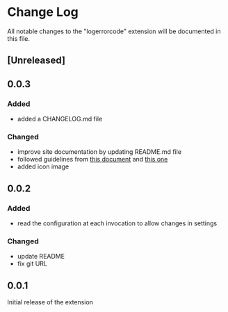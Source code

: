 # Change Log

All notable changes to the "logerrorcode" extension will be documented in this file.

## [Unreleased]

## 0.0.3

### Added

* added a CHANGELOG.md file

### Changed

* improve site documentation by updating README.md file
* followed guidelines from [this document](https://code.visualstudio.com/api/working-with-extensions/publishing-extension) and [this one](https://code.visualstudio.com/api/references/extension-manifest#marketplace-presentation-tips)
* added icon image

## 0.0.2

### Added
* read the configuration at each invocation to allow changes in settings

### Changed
* update README
* fix git URL


## 0.0.1

Initial release of the extension
